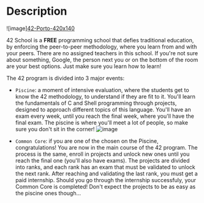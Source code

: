 # Description
![image][42-Porto-420x140](https://github.com/pmagalha/piscine42/assets/136360645/77b74965-02c6-4be5-9fce-52cf3a49340d)

42 School is a **FREE** programming school that defies traditional education, by enforcing the peer-to-peer methodology, where you learn from and with your peers. There are no assigned teachers in this school. If you're not sure about something, Google, the person next you or on the bottom of the room are your best options. Just make sure you learn how to learn!

The 42 program is divided into 3 major events:

 - `Piscine`: a moment of intensive evaluation, where the students get to know the 42 methodology, to understand if they are fit to it. You'll learn the fundamentals of C and Shell programming through projects, designed to approach different topics of this language. You'll have an exam every week, until you reach the final week, where you'll have the final exam. The piscine is where you'll meet a lot of people, so make sure you don't sit in the corner!
![image](https://user-images.githubusercontent.com/93390807/215581867-77c29610-d4b2-4592-9493-ef9e6bdc3307.png)

 - `Common Core`: if you are one of the chosen on the Piscine, congratulations! You are now in the main course of the 42 program. The process is the same, enroll in projects and unlock new ones until you reach the final one (you'll also have exams). The projects are divided into ranks, and each rank has an exam that must be validated to unlock the next rank. After reaching and validating the last rank, you must get a paid internship. Should you go through the internship successfuly, your Common Core is completed! Don't expect the projects to be as easy as the piscine ones though...
